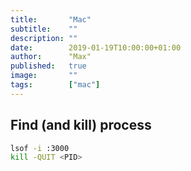 ```yaml
---
title:       "Mac"
subtitle:    ""
description: ""
date:        2019-01-19T10:00:00+01:00
author:      "Max"
published:   true
image:       ""
tags:        ["mac"]
---
```


## Find (and kill) process

```bash
lsof -i :3000
kill -QUIT <PID>
```

